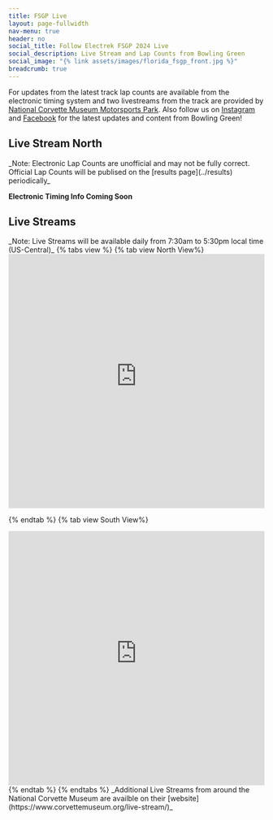 ```yaml
---
title: FSGP Live
layout: page-fullwidth
nav-menu: true
header: no
social_title: Follow Electrek FSGP 2024 Live
social_description: Live Stream and Lap Counts from Bowling Green
social_image: "{% link assets/images/florida_fsgp_front.jpg %}"
breadcrumb: true
---
```

<style>
.stream-contain {
    position: relative;
    margin: auto;
    height: 500px;
    width: 100%;
}
@media only screen and (max-width: 768px) {
    .stream-contain {
        height: 250px;
    }
}
</style>
For updates from the latest track lap counts are available from the electronic timing system and two livestreams from the track are provided by [National Corvette Museum Motorsports Park](../track). Also follow us on [Instagram](site.socials.Instagram) and [Facebook](site.socials.Facebook) for the latest updates and content from Bowling Green!

<h2> Live Stream North</h2>
_Note: Electronic Lap Counts are unofficial and may not be fully correct. Official Lap Counts will be publised on the [results page](../results) periodically_

__Electronic Timing Info Coming Soon__


<h2>Live Streams</h2>
_Note: Live Streams will be available daily from 7:30am to 5:30pm local time (US-Central)_
{% tabs view %}
{% tab view North View%}
<div class="stream-contain">
<iframe style="height: 100%; top: 0px; width: 100%; left: 0px; opacity: 1; visibility: visible;" src="https://console.rhombussystems.com/share/live/KYwr7VG7Rxmzyx9sXN2s9Q" frameborder="0" allowfullscreen="allowfullscreen"></iframe>
</div>

{% endtab %}
{% tab view South View%}
<div class="stream-contain">
<iframe style="height: 100%; top: 0px; width: 100%; left: 0px; opacity: 1; visibility: visible;" src="https://console.rhombussystems.com/share/live/qfulbFnXRlW5nXeV8QArFw" frameborder="0" allowfullscreen="allowfullscreen"></iframe>
</div>
{% endtab %}
{% endtabs %}

<link rel="stylesheet" href="{{ url }}/assets/css/tabs.css">
<script src="{{ url }}/assets/js/tabs.js"></script>
<script> jekyllTabs.init({
});
</script>
_Additional Live Streams from around the National Corvette Museum are availble on their [website](https://www.corvettemuseum.org/live-stream/)_